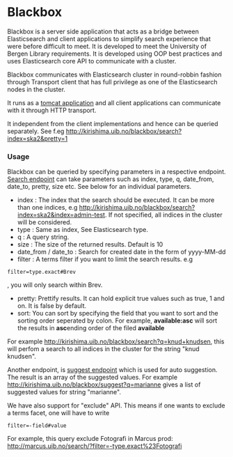 # Blackbox #

Blackbox is a server side application that acts as a bridge between Elasticsearch and client applications to simplify search experience that were before difficult to meet. It is developed to meet the University of Bergen Library requirements. It is developed using OOP best practices and uses Elasticsearch core API to communicate with a cluster.

Blackbox communicates with Elasticsearch cluster in round-robbin fashion through Transport client that has full privilege as one of the Elasticsearch nodes in the cluster. 

It runs as a [tomcat application](http://kirishima.uib.no/blackbox) and all client applications can communicate with it through HTTP transport.

It independent from the client implementations and hence can be queried separately. See f.eg http://kirishima.uib.no/blackbox/search?index=ska2&pretty=1

### Usage ###
Blackbox can be queried by specifying parameters in a respective endpoint.
[Search endpoint](http://kirishima.uib.no/blackbox/search) can take parameters such as index, type, q, date_from, date_to, pretty, size etc. See below for an individual parameters.

* index : The index that the search should be executed. It can be more than one indices, e.g
http://kirishima.uib.no/blackbox/search?index=ska2&index=admin-test. If not specified, all indices in the cluster will be considered.
* type : Same as index, See Elasticsearch type.
* q : A query string. 
* size : The size of the returned results. Default is 10
* date_from / date_to : Search for created date in the form of yyyy-MM-dd
* filter : A terms filter if you want to limit the search results. e.g 
```
filter=type.exact#Brev
```
, you will only search within Brev.
* pretty: Prettify results. It can hold explicit true values such as true, 1 and on. It is false by default.
* sort: You can sort by specifying the field that you want to sort and the sorting order seperated by colon. For example, **available:asc** will sort the results in **asc**ending order of the filed **available**

For example http://kirishima.uib.no/blackbox/search?q=knud+knudsen, this will perfom a search to all indices in the cluster for the string "knud knudsen".

Another endpoint, is [suggest endpoint](http://kirishima.uib.no/blackbox/suggest) which is used for auto suggestion. The result is an array of the suggested values. For example http://kirishima.uib.no/blackbox/suggest?q=marianne gives a list of suggested values for string "marianne".


We have also support for "exclude" API. This means if one wants to exclude a terms facet, one will have to write 
```
filter=-field#value
```
For example, this query exclude Fotografi in Marcus prod: http://marcus.uib.no/search/?filter=-type.exact%23Fotografi